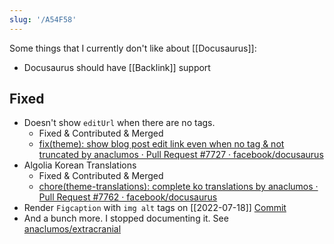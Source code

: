 ```yaml
---
slug: '/A54F58'
---
```


Some things that I currently don't like about [[Docusaurus]]:

- Docusaurus should have [[Backlink]] support

## Fixed

- Doesn't show `editUrl` when there are no tags.
  - Fixed & Contributed & Merged
  - [fix\(theme\): show blog post edit link even when no tag & not truncated by anaclumos · Pull Request #7727 · facebook/docusaurus](https://github.com/facebook/docusaurus/pull/7727)
- Algolia Korean Translations
  - Fixed & Contributed & Merged
  - [chore\(theme-translations\): complete ko translations by anaclumos · Pull Request #7762 · facebook/docusaurus](https://github.com/facebook/docusaurus/pull/7762)
- Render `Figcaption` with `img alt` tags on [[2022-07-18]] [Commit](https://github.com/anaclumos/extracranial/commit/cefd8c5b46b2a5c2df2a52e176a97d233387c14b)
- And a bunch more. I stopped documenting it. See [anaclumos/extracranial](https://github.com/anaclumos/extracranial)
